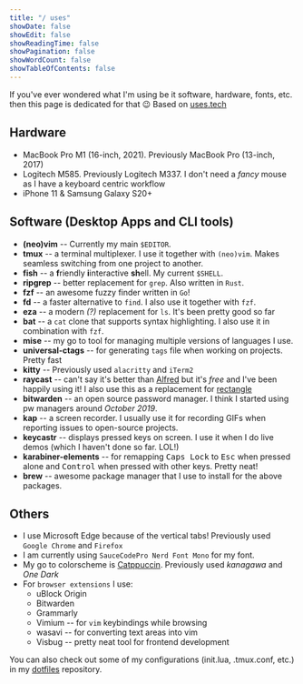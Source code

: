 ```yaml
---
title: "/ uses"
showDate: false
showEdit: false
showReadingTime: false
showPagination: false
showWordCount: false
showTableOfContents: false
---
```


If you've ever wondered what I'm using be it software, hardware, fonts, etc. then
this page is dedicated for that 😉 Based on [uses.tech](https://uses.tech)

## Hardware

- MacBook Pro M1 (16-inch, 2021). Previously MacBook Pro (13-inch, 2017)
- Logitech M585. Previously Logitech M337. I don't need a _fancy_ mouse as I have a keyboard centric
  workflow
- iPhone 11 & Samsung Galaxy S20+


## Software (Desktop Apps and CLI tools)

- **(neo)vim** -- Currently my main `$EDITOR`.
- **tmux** -- a terminal multiplexer. I use it together with `(neo)vim`. Makes seamless switching
              from one project to another.
- **fish** -- a **f**riendly **i**interactive **sh**ell. My current `$SHELL`.
- **ripgrep** -- better replacement for `grep`. Also written in `Rust`.
- **fzf** -- an awesome fuzzy finder written in `Go`!
- **fd** -- a faster alternative to `find`. I also use it together with `fzf`.
- **eza** -- a modern _(?)_ replacement for `ls`. It's been pretty good so far
- **bat** -- a `cat` clone that supports syntax highlighting. I also use it in combination with
             `fzf`.
- **mise** -- my go to tool for managing multiple versions of languages  I use.
- **universal-ctags** -- for generating `tags` file when working on projects. Pretty fast
- **kitty** -- Previously used `alacritty` and `iTerm2`
- **raycast** -- can't say it's better than [Alfred]() but it's _free_ and I've been happily using it!
                 I also use this as a replacement for [rectangle](https://rectangleapp.com/)
- **bitwarden** -- an open source password manager. I think I started using pw managers around
                _October 2019_.
- **kap** -- a screen recorder. I usually use it for recording GIFs when reporting issues to
             open-source projects.
- **keycastr** -- displays pressed keys on screen. I use it when I do live demos
                  (which I haven't done so far. LOL!)
- **karabiner-elements** -- for remapping <kbd>Caps Lock</kbd> to <kbd>Esc</kbd> when pressed alone
                            and <kbd>Control</kbd> when pressed with other keys. Pretty neat!
- **brew** -- awesome package manager that I use to install for the above packages.

## Others

- I use Microsoft Edge because of the vertical tabs! Previously used `Google Chrome` and `Firefox`
- I am currently using `SauceCodePro Nerd Font Mono` for my font.
- My go to colorscheme is [Catppuccin](https://catppuccin.com/). Previously used _kanagawa_ and _One
  Dark_
- For `browser extensions` I use:
  - uBlock Origin
  - Bitwarden
  - Grammarly
  - Vimium -- for `vim` keybindings while browsing
  - wasavi -- for converting text areas into vim
  - Visbug -- pretty neat tool for frontend development

You can also check out some of my configurations (init.lua, .tmux.conf, etc.) in my
[dotfiles](https://github.com/yujinyuz/dotfiles) repository.
